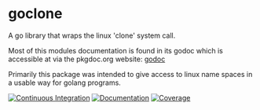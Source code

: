 goclone
=======

A go library that wraps the linux 'clone' system call.

Most of this modules documentation is found in its godoc which is accessible
at via the pkgdoc.org website: [godoc](http://go.pkgdoc.org/github.com/liquidgecka/goclone)

Primarily this package was intended to give access to linux name spaces in
a usable way for golang programs.

[![Continuous Integration](https://secure.travis-ci.org/liquidgecka/goclone.svg?branch=master)](http://travis-ci.org/liquidgecka/goclone)
[![Documentation](http://godoc.org/github.com/liquidgecka/goclone?status.png)](http://godoc.org/github.com/liquidgecka/goclone)
[![Coverage](https://img.shields.io/coveralls/liquidgecka/goclone.svg)](https://coveralls.io/r/liquidgecka/goclone)
